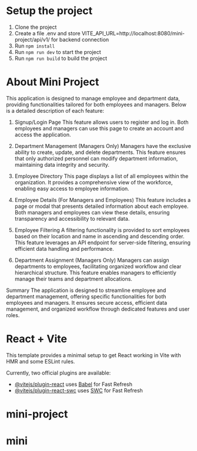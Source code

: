 # Setup the project

1. Clone the project
2. Create a file .env and store VITE_API_URL=http://localhost:8080/mini-project/api/v1/ for backend connection
3. Run `npm install`
4. Run `npm run dev` to start the project
5. Run `npm run build` to build the project

# About Mini Project

This application is designed to manage employee and department data, providing functionalities tailored for both employees and managers. Below is a detailed description of each feature:

1. Signup/Login Page
   This feature allows users to register and log in. Both employees and managers can use this page to create an account and access the application.

2. Department Management (Managers Only)
   Managers have the exclusive ability to create, update, and delete departments. This feature ensures that only authorized personnel can modify department information, maintaining data integrity and security.

3. Employee Directory
   This page displays a list of all employees within the organization. It provides a comprehensive view of the workforce, enabling easy access to employee information.

4. Employee Details (For Managers and Employees)
   This feature includes a page or modal that presents detailed information about each employee. Both managers and employees can view these details, ensuring transparency and accessibility to relevant data.

5. Employee Filtering
   A filtering functionality is provided to sort employees based on their location and name in ascending and descending order. This feature leverages an API endpoint for server-side filtering, ensuring efficient data handling and performance.

6. Department Assignment (Managers Only)
   Managers can assign departments to employees, facilitating organized workflow and clear hierarchical structure. This feature enables managers to efficiently manage their teams and department allocations.

Summary
The application is designed to streamline employee and department management, offering specific functionalities for both employees and managers. It ensures secure access, efficient data management, and organized workflow through dedicated features and user roles.

# React + Vite

This template provides a minimal setup to get React working in Vite with HMR and some ESLint rules.

Currently, two official plugins are available:

- [@vitejs/plugin-react](https://github.com/vitejs/vite-plugin-react/blob/main/packages/plugin-react/README.md) uses [Babel](https://babeljs.io/) for Fast Refresh
- [@vitejs/plugin-react-swc](https://github.com/vitejs/vite-plugin-react-swc) uses [SWC](https://swc.rs/) for Fast Refresh

# mini-project

# mini
